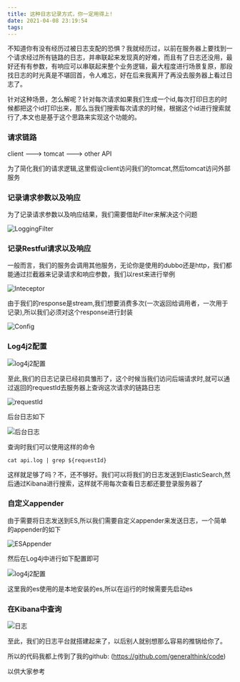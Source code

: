 ```yaml
---
title: 这种日志记录方式，你一定用得上!
date: 2021-04-08 23:19:54
tags:
---
```


不知道你有没有经历过被日志支配的恐惧？我就经历过，以前在服务器上要找到一个请求经过所有链路的日志，并串联起来发现真的好难，而且有了日志还没用，最好还有有参数，有响应可以串联起来整个业务逻辑，最大程度进行场景复原，那段找日志的时光真是不堪回首，令人难忘，好在后来我离开了再没去服务器上看过日志了。


针对这种场景，怎么解呢？针对每次请求如果我们生成一个id,每次打印日志的时候都把这个id打印出来，那么当我们搜索每次请求的时候，根据这个id进行搜索就行了,本文也是基于这个思路来实现这个功能的。

<!--more-->
### 请求链路

client --->  tomcat ---> other API

为了简化我们的请求逻辑,这里假设client访问我们的tomcat,然后tomcat访问外部服务


### 记录请求参数以及响应

为了记录请求参数以及响应结果，我们需要借助Filter来解决这个问题

![LoggingFilter](/images/java/logging-filter.png)

### 记录Restful请求以及响应

一般而言，我们的服务会调用其他服务，无论你是使用的dubbo还是http，我们都能通过拦截器来记录请求和响应参数，我们以rest来进行举例

![Inteceptor](/images/java/rest-interceptor.png)

由于我们的response是stream,我们想要消费多次(一次返回给调用者，一次用于记录),所以我们必须对这个response进行封装

![Config](/images/java/rest-config.png)

### Log4j2配置

![log4j2配置](/images/java/log4j2-config1.png)


至此,我们的日志记录已经初具雏形了，这个时候当我们访问后端请求时,就可以通过返回的requestId去服务器上查询这次请求的链路日志

![requestId](/images/java/test-logging.png)

后台日志如下

![后台日志](/images/java/log.png)


查询时我们可以使用这样的命令

```
cat api.log | grep ${requestId}
```

这样就足够了吗？不，还不够好。我们可以将我们的日志发送到ElasticSearch,然后通过Kibana进行搜索，这样就不用每次查看日志都还要登录服务器了

### 自定义appender

由于需要将日志发送到ES,所以我们需要自定义appender来发送日志，一个简单的appender的如下

![ESAppender](/images/java/esAppender.png)

然后在Log4j中进行如下配置即可

![log4j2配置](/images/java/log4j2-config2.png)

这里我的es使用的是本地安装的es,所以在运行的时候需要先启动es

### 在Kibana中查询

![日志](/images/java/kibana-search-log.png)


至此，我们的日志平台就搭建起来了，以后别人就别想那么容易的推锅给你了。


所以的代码我都上传到了我的github: (https://github.com/generalthink/code)

以供大家参考